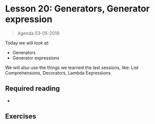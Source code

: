 # Lesson 20: Generators, Generator expression
> Agenda 03-05-2019

Today we will look at:
* Generators
* Generator expressions

We will also use the things we learned the last sessions, like: List Comprehensions, Decorators, Lambda Expressions

## Required reading
* []()

## Exercises


